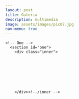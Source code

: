 ```yaml
---
layout: post
title: Galeria
description: multimedia
image: assets/images/pic07.jpg
nav-menu: true
---
```


<!-- Main -->
<div id="main" class="alt">

    <!-- One -->
      <section id="one">
      	<div class="inner">
          
      
      
      
      
      
      
      
        </div><!--/inner -->
</section><!--/section -->
</div><!--/Main -->
